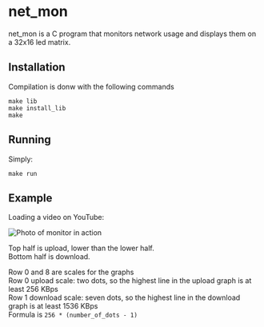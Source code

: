 # net_mon
net_mon is a C program that monitors network usage and displays them on a 32x16 led matrix.

## Installation
Compilation is donw with the following commands

```
make lib
make install_lib
make
```

## Running
Simply:
```
make run
```

## Example
[ex]: http://i.imgur.com/AHTiwcb.jpg "Network monitor"
Loading a video on YouTube:

![Photo of monitor in action][ex]

Top half is upload, lower than the lower half.<br />
Bottom half is download.

Row 0 and 8 are scales for the graphs<br />
Row 0 upload scale: two dots, so the highest line in the upload graph is at least 256 KBps<br />
Row 1 download scale: seven dots, so the highest line in the download graph is at least 1536 KBps<br />
Formula is `256 * (number_of_dots - 1)`
